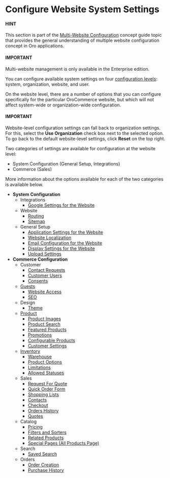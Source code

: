 <a id="doc-website-configuration"></a>

<a id="user-guide-system-websites-configure-website"></a>

# Configure Website System Settings

#### HINT
This section is part of the [Multi-Website Configuration](../../../../concept-guides/websites/index.md#website-management-concept-guide) concept guide topic that provides the general understanding of multiple website configuration concept in Oro applications.

#### IMPORTANT
Multi-website management is only available in the Enterprise edition.

You can configure available system settings on four [configuration levels](../../index.md#configuration-guide-config-levels): system, organization, website, and user.

On the website level, there are a number of options that you can configure specifically for the particular OroCommerce website, but which will not affect system-wide or organization-wide configuration.

#### IMPORTANT
Website-level configuration settings can fall back to organization settings. For this, select the **Use Organization** check box next to the selected option. To go back to the default website-level settings, click **Reset** on the top right.

Two categories of settings are available for configuration at the website level:

* System Configuration (General Setup, Integrations)
* Commerce (Sales)

More information about the options available for each of the two categories is available below.

* **System Configuration**
  * Integrations
    * [Google Settings for the Website](general-sys-config/integrations/index.md#website-google-settings)
  * Website
    * [Routing](general-sys-config/websites/website-routing.md#sys-websites-sysconfig-websites-routing)
    * [Sitemap](general-sys-config/websites/website-sitemap.md#sys-websites-sysconfig-websites-sitemap)
  * General Setup
    * [Application Settings for the Website](general-sys-config/general/website-application-settings.md#admin-configuration-application-website)
    * [Website Localization](general-sys-config/general/website-localization.md#sys-websites-sysconfig-general-setup-localization)
    * [Email Configuration for the Website](general-sys-config/general/website-email-settings.md#admin-configuration-system-mailboxes-website)
    * [Display Settings for the Website](general-sys-config/general/website-display-settings.md#display-settings-website)
    * [Upload Settings](general-sys-config/general/website-upload-settings.md#upload-settings-website)
* **Commerce Configuration**
  * Customer
    * [Contact Requests](commerce/customers/website-contact-us.md#sys-conf-commerce-customer-contact-request-website)
    * [Customer Users](commerce/customers/website-customer-users.md#system-website-configuration-commerce-customers-customer-users)
    * [Consents](commerce/customers/website-consents.md#admin-guide-commerce-configuration-customers-consents-enable-website)
  * [Guests](../../../../concept-guides/guests/index.md#sys-conf-commerce-guest)
    * [Website Access](commerce/guests/website-guest-access.md#sys-conf-commerce-guest-access-website)
    * [SEO](commerce/guests/website-seo.md#sys-conf-commerce-guest-seo-website)
  * Design
    * [Theme](commerce/design/website-theme.md#configuration-commerce-design-theme-theme-settings-website)
  * [Product](../../../products/products/index.md#doc-products-before-you-begin)
    * [Product Images](commerce/product/website-image-preview.md#sys-websites-commerce-product-product-images)
    * [Product Search](commerce/product/website-product-search.md#sys-websites-commerce-products-search)
    * [Featured Products](commerce/product/website-featured-products.md#sys-websites-commerce-products-featured-products)
    * [Promotions](commerce/product/website-new-arrivals.md#sys-websites-commerce-products-new-arrivals)
    * [Configurable Products](commerce/product/website-configurable-products.md#config-guide-landing-commerce-products-configurable-products-website)
    * [Customer Settings](commerce/product/website-customer-settings.md#sys-websites-commerce-products-customer-settings)
  * [Inventory](../../../inventory/index.md#user-guide-inventory)
    * [Warehouse](commerce/inventory/website-warehouse.md#warehouses-website)
    * [Product Options](commerce/inventory/website-product-options.md#sys-conf-commerce-inventory-product-options-website)
    * [Limitations](commerce/inventory/website-limitations.md#inventory-limitations-website)
    * [Allowed Statuses](commerce/inventory/website-allowed-statuses.md#allowed-statuses-website)
  * Sales
    * [Request For Quote](commerce/sales/website-guest-rfq.md#user-guide-system-configuration-commerce-sales-rfq-website)
    * [Quick Order Form](commerce/sales/website-guest-quick-order.md#user-guide-system-configuration-commerce-sales-quick-order-form-website)
    * [Shopping Lists](commerce/sales/website-guest-shopping-list.md#user-guide-system-configuration-commerce-sales-shopping-list-per-website)
    * [Contacts](commerce/sales/website-sales-info.md#sys-conf-commerce-sales-contacts-website)
    * [Checkout](commerce/sales/website-guest-checkout.md#user-guide-system-configuration-commerce-sales-checkout-website)
    * [Orders History](commerce/sales/website-open-orders.md#website-commerce-configuration-sales-order-history)
    * [Quotes](commerce/sales/website-quotes.md#sys-websites-quotes)
  * Catalog
    * [Pricing](commerce/catalog/website-pricing.md#pricing-currency-website)
    * [Filters and Sorters](commerce/catalog/website-filters-sorters.md#configuration-guide-commerce-configuration-catalog-filters-sorters-website)
    * [Related Products](commerce/catalog/website-related-products.md#sys-websites-commerce-catalog-related-products)
    * [Special Pages (All Products Page)](commerce/catalog/website-all-products.md#sys-conf-commerce-catalog-special-pages-website)
  * Search
    * [Saved Search](commerce/search/website-saved-search.md#configuration-website-commerce-search-saved-search)
  * Orders
    * [Order Creation](commerce/orders/website-order-creation.md#configuration-commerce-orders-order-creation-website)
    * [Purchase History](commerce/orders/website-previously-purchased.md#sys-commerce-orders-previously-purchased-website)
